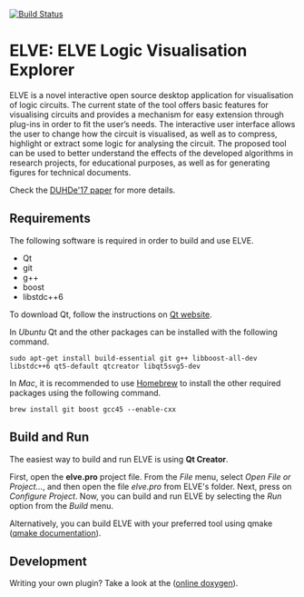 [![Build Status](https://travis-ci.org/stdgregwar/elve.png)](https://travis-ci.org/stdgregwar/elve)

# ELVE: ELVE Logic Visualisation Explorer

ELVE is a novel interactive open source desktop application for
visualisation of logic circuits. The current state of the tool offers basic
features for visualising circuits and provides a mechanism for easy
extension through plug-ins in order to fit the user’s needs. The
interactive user interface allows the user to change how the circuit is
visualised, as well as to compress, highlight or extract some logic for
analysing the circuit. The proposed tool can be used to better understand
the effects of the developed algorithms in research projects, for
educational purposes, as well as for generating figures for technical
documents.

Check the [DUHDe'17
paper](https://github.com/stdgregwar/elve/blob/master/duhde17-elve.pdf) for
more details.

## Requirements

The following software is required in order to build and use ELVE.

* Qt
* git
* g++
* boost
* libstdc++6

To download Qt, follow the instructions on
[Qt website](https://www.qt.io/download-open-source/).

In *Ubuntu* Qt and the other packages can be installed with the following command.

    sudo apt-get install build-essential git g++ libboost-all-dev libstdc++6 qt5-default qtcreator libqt5svg5-dev

In *Mac*, it is recommended to use [Homebrew](http://brew.sh/) to install
the other required packages using the following command.

    brew install git boost gcc45 --enable-cxx

## Build and Run

The easiest way to build and run ELVE is using **Qt Creator**.

First, open the **elve.pro** project file. From the *File* menu, select
*Open File or Project...*, and then open the file *elve.pro* from ELVE's
folder. Next, press on *Configure Project*. Now, you can build and run
ELVE by selecting the *Run* option from the *Build* menu.

Alternatively, you can build ELVE with your preferred tool
using qmake ([qmake documentation](http://doc.qt.io/qt-4.8/qmake-tutorial.html)).

## Development

Writing your own plugin? Take a look at the ([online doxygen](https://stdgregwar.github.io/elve/html/)).
